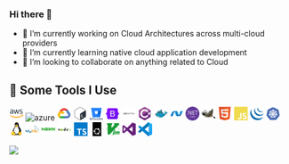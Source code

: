 ### Hi there 👋

- 🔭 I’m currently working on Cloud Architectures across multi-cloud providers
- 🌱 I’m currently learning native cloud application development
- 👯 I’m looking to collaborate on anything related to Cloud
 
<h2>🚀 Some Tools I Use</h2>
<p align="left">
  <img src="https://raw.githubusercontent.com/devicons/devicon/master/icons/amazonwebservices/amazonwebservices-original-wordmark.svg" alt="aws" width="25" height="25" />
  <img src="https://swimburger.net/media/fbqnp2ie/azure.svg" alt="azure" width="25" height="25" />
  <img src="https://raw.githubusercontent.com/devicons/devicon/master/icons/googlecloud/googlecloud-original.svg" width="25" height="25" />
  <img src="https://raw.githubusercontent.com/devicons/devicon/master/icons/bash/bash-plain.svg" alt="bash" width="25" height="25" />
  <img src="https://raw.githubusercontent.com/devicons/devicon/master/icons/bitbucket/bitbucket-original-wordmark.svg" width="25" height="25" />
  <img src="https://raw.githubusercontent.com/devicons/devicon/master/icons/bootstrap/bootstrap-original.svg" width="25" height="25" />
  <img src="https://raw.githubusercontent.com/devicons/devicon/master/icons/codepen/codepen-original-wordmark.svg" width="25" height="25" />
  <img src="https://raw.githubusercontent.com/devicons/devicon/master/icons/csharp/csharp-original.svg" width="25" height="25" />
  <img src="https://raw.githubusercontent.com/devicons/devicon/master/icons/docker/docker-original.svg" width="25" height="25" />
  <img src="https://raw.githubusercontent.com/devicons/devicon/master/icons/dot-net/dot-net-original.svg" width="25" height="25" />
  <img src="https://raw.githubusercontent.com/devicons/devicon/master/icons/dotnetcore/dotnetcore-original.svg" width="25" height="25" />
  <img src="https://raw.githubusercontent.com/devicons/devicon/master/icons/gimp/gimp-original.svg" width="25" height="25" />
  <img src="https://github.com/devicons/devicon/blob/master/icons/html5/html5-original.svg" width="25" height="25" />
  <img src="https://raw.githubusercontent.com/devicons/devicon/master/icons/javascript/javascript-plain.svg" width="25" height="25" />
  <img src="https://raw.githubusercontent.com/devicons/devicon/master/icons/jquery/jquery-original.svg" width="25" height="25" />
  <img src="https://raw.githubusercontent.com/devicons/devicon/master/icons/kubernetes/kubernetes-plain.svg" width="25" height="25" />
  <img src="https://raw.githubusercontent.com/devicons/devicon/master/icons/linux/linux-original.svg" width="25" height="25" />
  <img src="https://raw.githubusercontent.com/devicons/devicon/master/icons/mysql/mysql-original-wordmark.svg" width="25" height="25" />
  <img src="https://raw.githubusercontent.com/devicons/devicon/master/icons/nginx/nginx-original.svg" width="25" height="25" />
  <img src="https://raw.githubusercontent.com/devicons/devicon/master/icons/nodejs/nodejs-original-wordmark.svg" width="25" height="25" />
  <img src="https://raw.githubusercontent.com/devicons/devicon/master/icons/typescript/typescript-original.svg" width="25" height="25" />
  <img src="https://raw.githubusercontent.com/devicons/devicon/master/icons/ubuntu/ubuntu-plain.svg" width="25" height="25" />
  <img src="https://raw.githubusercontent.com/devicons/devicon/master/icons/vim/vim-plain.svg" width="25" height="25" />
  <img src="https://raw.githubusercontent.com/devicons/devicon/master/icons/visualstudio/visualstudio-plain.svg" width="25" height="25" />
  <img src="https://raw.githubusercontent.com/devicons/devicon/master/icons/vscode/vscode-original.svg" width="25" height="25" />  
</p>


<p align="left">
    <img src="https://media1.giphy.com/media/13HgwGsXF0aiGY/giphy.gif" />
</p>
